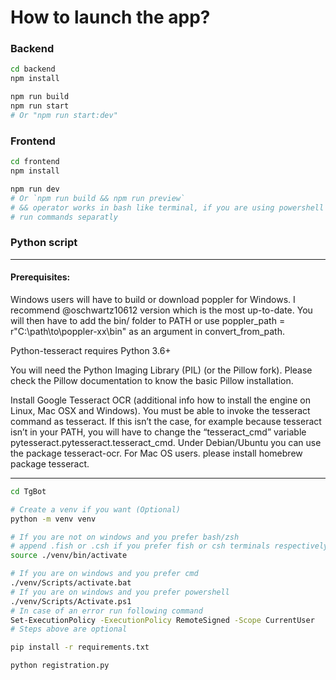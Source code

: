 # How to launch the app?

### Backend

```sh
cd backend
npm install

npm run build
npm run start
# Or "npm run start:dev"
```

### Frontend

```sh
cd frontend
npm install

npm run dev
# Or `npm run build && npm run preview`
# && operator works in bash like terminal, if you are using powershell
# run commands separatly

```

### Python script

---

#### Prerequisites:

Windows users will have to build or download poppler for Windows. I recommend @oschwartz10612 version which is the most up-to-date. You will then have to add the bin/ folder to PATH or use poppler_path = r"C:\path\to\poppler-xx\bin" as an argument in convert_from_path.

Python-tesseract requires Python 3.6+

You will need the Python Imaging Library (PIL) (or the Pillow fork). Please check the Pillow documentation to know the basic Pillow installation.

Install Google Tesseract OCR (additional info how to install the engine on Linux, Mac OSX and Windows). You must be able to invoke the tesseract command as tesseract. If this isn’t the case, for example because tesseract isn’t in your PATH, you will have to change the “tesseract_cmd” variable pytesseract.pytesseract.tesseract_cmd. Under Debian/Ubuntu you can use the package tesseract-ocr. For Mac OS users. please install homebrew package tesseract.

---

```sh
cd TgBot

# Create a venv if you want (Optional)
python -m venv venv

# If you are not on windows and you prefer bash/zsh
# append .fish or .csh if you prefer fish or csh terminals respectively
source ./venv/bin/activate

# If you are on windows and you prefer cmd
./venv/Scripts/activate.bat
# If you are on windows and you prefer powershell
./venv/Scripts/Activate.ps1
# In case of an error run following command
Set-ExecutionPolicy -ExecutionPolicy RemoteSigned -Scope CurrentUser
# Steps above are optional

pip install -r requirements.txt

python registration.py
```
